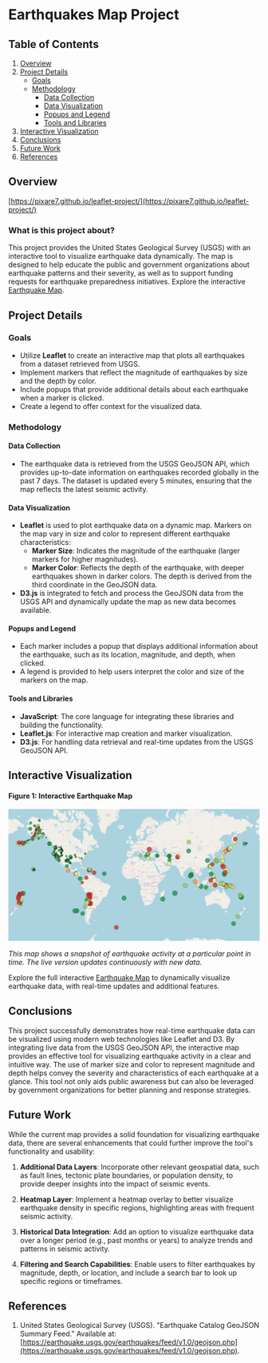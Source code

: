 # Earthquakes Map Project

## Table of Contents
1. [Overview](#overview)
2. [Project Details](#project-details)  
   - [Goals](#goals)  
   - [Methodology](#methodology)  
     - [Data Collection](#data-collection)
     - [Data Visualization](#data-visualization)
     - [Popups and Legend](#popups-and-legend)
     - [Tools and Libraries](#tools-and-libraries)
3. [Interactive Visualization](#interactive-visualization)
4. [Conclusions](#conclusions)
5. [Future Work](#future-work)
6. [References](#references)

## Overview

[https://pixare7.github.io/leaflet-project/](https://pixare7.github.io/leaflet-project/)

### What is this project about? 
This project provides the United States Geological Survey (USGS) with an interactive tool to visualize earthquake data dynamically. The map is designed to help educate the public and government organizations about earthquake patterns and their severity, as well as to support funding requests for earthquake preparedness initiatives.
Explore the  interactive [Earthquake Map](https://pixare7.github.io/leaflet-project/).

## Project Details

### Goals
- Utilize **Leaflet** to create an interactive map that plots all earthquakes from a dataset retrieved from USGS.
- Implement markers that reflect the magnitude of earthquakes by size and the depth by color.
- Include popups that provide additional details about each earthquake when a marker is clicked.
- Create a legend to offer context for the visualized data.

### Methodology

#### Data Collection
- The earthquake data is retrieved from the USGS GeoJSON API, which provides up-to-date information on earthquakes recorded globally in the past 7 days. The dataset is updated every 5 minutes, ensuring that the map reflects the latest seismic activity.

#### Data Visualization
- **Leaflet** is used to plot earthquake data on a dynamic map. Markers on the map vary in size and color to represent different earthquake characteristics:
  - **Marker Size**: Indicates the magnitude of the earthquake (larger markers for higher magnitudes).
  - **Marker Color**: Reflects the depth of the earthquake, with deeper earthquakes shown in darker colors. The depth is derived from the third coordinate in the GeoJSON data.
- **D3.js** is integrated to fetch and process the GeoJSON data from the USGS API and dynamically update the map as new data becomes available.

#### Popups and Legend
- Each marker includes a popup that displays additional information about the earthquake, such as its location, magnitude, and depth, when clicked.
- A legend is provided to help users interpret the color and size of the markers on the map.

#### Tools and Libraries
- **JavaScript**: The core language for integrating these libraries and building the functionality.
- **Leaflet.js**: For interactive map creation and marker visualization.
- **D3.js**: For handling data retrieval and real-time updates from the USGS GeoJSON API.

## Interactive Visualization

#### Figure 1: Interactive Earthquake Map
![Earthquake Map](https://github.com/pixare7/leaflet-project/blob/main/images/fig1.png)

*This map shows a snapshot of earthquake activity at a particular point in time. The live version updates continuously with new data.*

Explore the full interactive [Earthquake Map](https://pixare7.github.io/leaflet-project/) to dynamically visualize earthquake data, with real-time updates and additional features.

## Conclusions

This project successfully demonstrates how real-time earthquake data can be visualized using modern web technologies like Leaflet and D3. By integrating live data from the USGS GeoJSON API, the interactive map provides an effective tool for visualizing earthquake activity in a clear and intuitive way. The use of marker size and color to represent magnitude and depth helps convey the severity and characteristics of each earthquake at a glance. This tool not only aids public awareness but can also be leveraged by government organizations for better planning and response strategies.

## Future Work

While the current map provides a solid foundation for visualizing earthquake data, there are several enhancements that could further improve the tool's functionality and usability:

1. **Additional Data Layers**: Incorporate other relevant geospatial data, such as fault lines, tectonic plate boundaries, or population density, to provide deeper insights into the impact of seismic events.

2. **Heatmap Layer**: Implement a heatmap overlay to better visualize earthquake density in specific regions, highlighting areas with frequent seismic activity.

3. **Historical Data Integration**: Add an option to visualize earthquake data over a longer period (e.g., past months or years) to analyze trends and patterns in seismic activity.
   
4. **Filtering and Search Capabilities**: Enable users to filter earthquakes by magnitude, depth, or location, and include a search bar to look up specific regions or timeframes.

## References

1. United States Geological Survey (USGS). "Earthquake Catalog GeoJSON Summary Feed." Available at: [https://earthquake.usgs.gov/earthquakes/feed/v1.0/geojson.php](https://earthquake.usgs.gov/earthquakes/feed/v1.0/geojson.php).